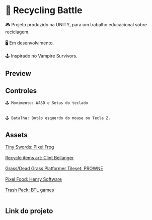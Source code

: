 # 👾 Recycling Battle

 🎮 Projeto produzido na UNITY, para um trabalho educacional sobre reciclagem.
  <br/>
  <br/>
 🖥 Em desenvolvimento.
 <br/>
  <br/>
 🕹️ Inspirado no Vampire Survivors.



## Preview


## Controles
```
🕹️ Movimento: WASD e Setas do teclado


🕹️ Batalha: Botão esquerdo do mouse ou Tecla Z.
```

## Assets 

[Tiny Swords: Pixel Frog](https://pixelfrog-assets.itch.io/tiny-swords)
<br/>
<br/>
[Recycle items art: Clint Bellanger](https://opengameart.org/content/recycle-items-set)
<br/>
<br/>
[Grass/Dead Grass Platformer Tileset: PROWNE](https://opengameart.org/content/grassdead-grass-platformer-tileset)
<br/>
<br/>
[Pixel Food: Henry Software](https://henrysoftware.itch.io/pixel-food)
<br/>
<br/>
[Trash Pack: BTL games](https://btl-games.itch.io/trash-and-junk-asset-pack)
<br/>
<br/>

## Link do projeto


